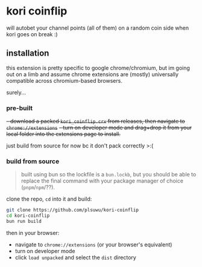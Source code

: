 # kori coinflip

will autobet your channel points (all of them) on a random coin side when kori goes on break :)

## installation

this extension is pretty specific to google chrome/chromium, but im going out on a limb and assume chrome 
extensions are (mostly) universally compatible across chromium-based browsers. 

surely...

### pre-built

~~- download a packed `kori_coinflip.crx` from releases, then navigate to `chrome://extensions`~~
~~- turn on developer mode and drag+drop it from your local folder into the extensions page to install.~~ 

just build from source for now bc it don't pack correctly >:(

### build from source

> built using bun so the lockfile is a `bun.lockb`, but you should be able to replace the
> final command with your package manager of choice (`pnpm`/`npm`/??).

clone the repo, `cd` into it and build:

```bash
git clone https://github.com/plsuwu/kori-coinflip
cd kori-coinflip
bun run build
```

then in your browser:
- navigate to `chrome://extensions` (or your browser's equivalent)
- turn on developer mode
- click `load unpacked` and select the `dist` directory 
